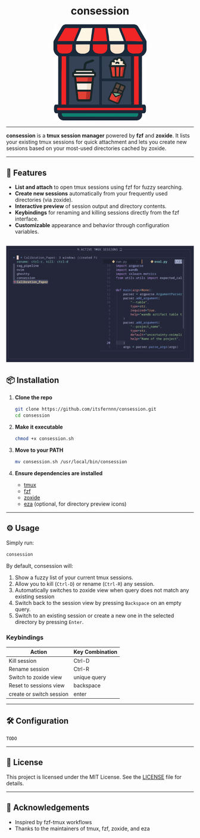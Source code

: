 <!-- #host-reference -->
<h1 align="center">consession</h1>
<!-- markdownlint-disable-next-line -->
<p align="center">
  <img width="250" src="./logo.png" alt="consession logo">
</p>



---

**consession** is a **tmux session manager** powered by **fzf** and **zoxide**. It lists your existing tmux sessions for quick attachment and lets you create new sessions based on your most-used directories cached by zoxide.

---

## 🚀 Features

- **List and attach** to open tmux sessions using fzf for fuzzy searching.
- **Create new sessions** automatically from your frequently used directories (via zoxide).
- **Interactive preview** of session output and directory contents.
- **Keybindings** for renaming and killing sessions directly from the fzf interface.
- **Customizable** appearance and behavior through configuration variables.

![Screenshot of consession](screenshot.png)
---

## 📦 Installation

1. **Clone the repo**

   ```bash
   git clone https://github.com/itsfernnn/consession.git
   cd consession
   ```

2. **Make it executable**

   ```bash
   chmod +x consession.sh
   ```

3. **Move to your PATH**

   ```bash
   mv consession.sh /usr/local/bin/consession
   ```

4. **Ensure dependencies are installed**

   - [tmux](https://github.com/tmux/tmux)
   - [fzf](https://github.com/junegunn/fzf)
   - [zoxide](https://github.com/ajeetdsouza/zoxide)
   - [eza](https://github.com/eza-community/eza) (optional, for directory preview icons)

---

## ⚙️ Usage

Simply run:

```bash
consession
```

By default, consession will:

1. Show a fuzzy list of your current tmux sessions.
2. Allow you to kill (`Ctrl-D`) or rename (`Ctrl-R`) any session.
3. Automatically switches to zoxide view when query does not match any existing session 
4. Switch back to the session view by pressing `Backspace` on an empty query.
5. Switch to an existing session or create a new one in the selected directory by pressing `Enter`.

### Keybindings

| Action                 | Key Combination |
| ---------------------- | --------------- |
| Kill session           | Ctrl-D          |
| Rename session         | Ctrl-R          |
| Switch to zoxide view  | unique query    |
| Reset to sessions view | backspace       |
| create or switch session | enter           |

---

## 🛠 Configuration

`TODO`

---


## 📄 License

This project is licensed under the MIT License. See the [LICENSE](LICENSE) file for details.

---

## 🙏 Acknowledgements

- Inspired by fzf-tmux workflows
- Thanks to the maintainers of tmux, fzf, zoxide, and eza


